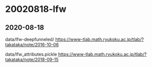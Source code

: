 # 20020818-lfw

## 2020-08-18

data/lfw-deepfunneled/  https://www-tlab.math.ryukoku.ac.jp/tlab/?takataka/note/2016-10-06 

data/lfw_attributes.pickle https://www-tlab.math.ryukoku.ac.jp/tlab/?takataka/note/2018-09-15
